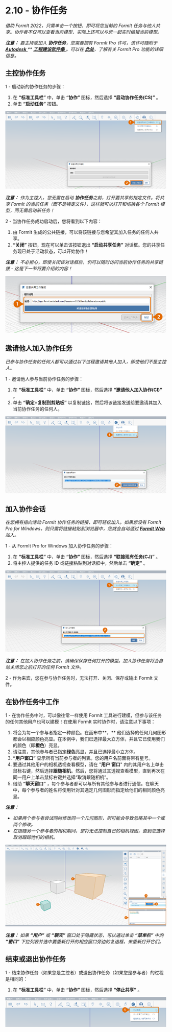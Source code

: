 # 2.10 - 协作任务

_借助 FormIt 2022，只需单击一个按钮，即可将您当前的 FormIt 任务与他人共享。协作者不仅可以查看当前模型，实际上还可以与您一起实时编辑当前模型。_

_**注意：**_ _要主持或加入_ _**协作任务**，您需要拥有 FormIt Pro 许可，该许可随附于_ [_**Autodesk**_ ](https://www.autodesk.com/collections/architecture-engineering-construction/overview?plc=AECCOL\&term=1-YEAR\&support=ADVANCED\&quantity=1) _\*\*_ [_**工程建设软件集**_ ](https://www.autodesk.com/collections/architecture-engineering-construction/overview?plc=AECCOL\&term=1-YEAR\&support=ADVANCED\&quantity=1)_。可以在_ [_**此处**_](https://formit.autodesk.com/#pro-callout)_，了解有关 FormIt Pro 功能的详细信息。_

## 主控协作任务

1 - 启动新的协作任务的步骤：

1. 在 **“标准工具栏”** 中，单击 **“协作”** 图标，然后选择 **“启动协作任务(CS)”** 。
2. 单击 **“启动任务”** 按钮。

![](<../../.gitbook/assets/0 (12).png>)

_**注意：**_ _作为主控人，您无需在启动_ _**协作任务**之前，打开要共享的指定文件。将共享 FormIt 的当前任务（而不是特定文件），这样就可以打开和切换各个 FormIt 模型，而无需启动新任务！_

2 - 当协作任务成功启动后，您将看到以下内容：

1. 由 FormIt 生成的公共链接，可以将该链接与您希望其加入任务的任何人共享。
2. **“关闭”** 按钮，现在可以单击该按钮退出 **“启动共享任务”** 对话框。您的共享任务现已处于活动状态，可以开始协作！

_**注意：**_ _不必担心，即使关闭该对话框后，仍可以随时访问当前协作任务的共享链接 - 这是下一节将要介绍的内容！_

![](<../../.gitbook/assets/1 (6).png>)

## 邀请他人加入协作任务

_已参与协作任务的任何人都可以通过以下过程邀请其他人加入，即使他们不是主控人。_

1 - 邀请他人参与当前协作任务的步骤：

1. 在 **“标准工具栏”** 中，单击 **“协作”** 图标，然后选择 **“邀请他人加入协作(CI)”** 。
2. 单击 **“确定+复制到剪贴板”** 以复制链接，然后将该链接发送给要邀请其加入当前协作任务的任何人。

![](<../../.gitbook/assets/2 (6).png>)

## 加入协作会话

_在您拥有指向活动 FormIt 协作任务的链接，即可轻松加入。如果您没有 FormIt Pro for Windows，则只需将链接粘贴到浏览器中，您就会自动通过_ [_**FormIt Web**_](https://formit.autodesk.com/app)_加入。_

1 - 从 FormIt Pro for Windows 加入协作任务的步骤：

1. 在 **“标准工具栏”** 中，单击 **“协作”** 图标，然后选择 **“联接现有任务(CJ)”** 。
2. 将主控人提供的任务 ID 或链接粘贴到对话框中，然后单击 **“确定”** 。

![](<../../.gitbook/assets/3 (15).png>)

_**注意：**_ _在加入协作任务之前，请确保保存任何打开的模型。加入协作任务将会自动关闭您之前打开的任何 FormIt 文件。_

2 - 作为来宾，您在参与协作任务时，无法打开、关闭、保存或输出 FormIt 文件。

## 在协作任务中工作

1 - 在协作任务中时，可以像往常一样使用 FormIt 工具进行建模，但参与该任务的任何其他用户也可以建模！在使用 FormIt 实时协作时，请注意以下事项：

1. 将会为每一个参与者指定一种颜色。在画布中**，** 他们选择的任何几何图形都会以相应颜色亮显。在本例中，我们已选择最大立方体，并且它已使用我们的颜色（即**橙色**）亮显。
2. 请注意，其他参与者已指定**绿色**亮显，并且已选择最小立方体。
3. **“用户窗口”** 显示所有当前参与者的列表。您的用户名前面将带有星号。
4. 要通过其他用户的相机透视查看模型，请在 "**用户** **窗口**" 内的其用户名上单击鼠标右键，然后选择**跟随相机**。然后，您将通过其透视查看模型，直到再次在同一用户上单击鼠标右键并选择“取消跟随相机”。
5. 借助 **“聊天窗口”** ，每个参与者都可以与所有其他参与者进行通信。在聊天中，每个参与者的姓名将使用针对其选定几何图形而指定给他们的相同颜色亮显。

_**注意：**_

* _如果两个参与者尝试同时修改同一个几何图形，则可能会导致忽略其中一个或两个修改。_
* _在跟随另一个参与者的相机期间，您将无法控制自己的相机视图，直到您选择取消跟踪他们的相机。_

![](<../../.gitbook/assets/4 (4).png>)

_**注意：**_ _如果_ _**“用户”**_ _或_ _**“聊天”**_ _窗口处于隐藏状态，可以通过单击_ _**“菜单栏”** 中的_ _**“窗口”**_ _下拉列表并选中要重新打开的相应窗口旁边的复选框，来重新打开它们。_

## 结束或退出协作任务

1 - 结束协作任务（如果您是主控者）或退出协作任务（如果您是参与者）的过程是相同的：

1. 在 **“标准工具栏”** 中，单击 **“协作”** 图标，然后选择 **“停止共享”** 。

![](<../../.gitbook/assets/5 (14).png>)
